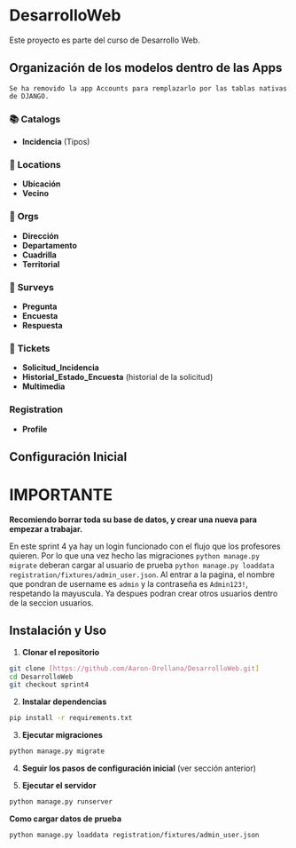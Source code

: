 # DesarrolloWeb

Este proyecto es parte del curso de Desarrollo Web.


## Organización de los modelos dentro de las Apps
    Se ha removido la app Accounts para remplazarlo por las tablas nativas de DJANGO.

### 📚 **Catalogs**
- **Incidencia** (Tipos)

### 📍 **Locations**
- **Ubicación**
- **Vecino**

### 🏢 **Orgs**
- **Dirección**
- **Departamento**
- **Cuadrilla**
- **Territorial**

### 📝 **Surveys**
- **Pregunta**
- **Encuesta**
- **Respuesta**

### 🎫 **Tickets**
- **Solicitud_Incidencia**
- **Historial_Estado_Encuesta** (historial de la solicitud)
- **Multimedia**

### Registration
- **Profile**


## Configuración Inicial

# IMPORTANTE
**Recomiendo borrar toda su base de datos, y crear una nueva para empezar a trabajar.**

En este sprint 4 ya hay un login funcionado con el flujo que los profesores quieren. Por lo que una vez hecho las migraciones `python manage.py migrate` deberan cargar al usuario de prueba `python manage.py loaddata registration/fixtures/admin_user.json`.
Al entrar a la pagina, el nombre que pondran de username es `admin` y la contraseña es `Admin123!`, respetando la mayuscula.
Ya despues podran crear otros usuarios dentro de la seccion usuarios.

## Instalación y Uso

1. **Clonar el repositorio**
```bash
git clone [https://github.com/Aaron-Orellana/DesarrolloWeb.git]
cd DesarrolloWeb
git checkout sprint4
```

2. **Instalar dependencias**
```bash
pip install -r requirements.txt
```

3. **Ejecutar migraciones**
```bash
python manage.py migrate
```

4. **Seguir los pasos de configuración inicial** (ver sección anterior)

5. **Ejecutar el servidor**
```bash
python manage.py runserver
```


**Como cargar datos de prueba**

`python manage.py loaddata registration/fixtures/admin_user.json`
